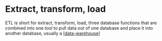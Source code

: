 # Extract, transform, load

ETL is short for extract, transform, load, three database functions that are combined into one tool to pull data out of one database and place it into another database, usually a [[data-warehouse]]

[//begin]: # "Autogenerated link references for markdown compatibility"
[data-warehouse]: data-warehouse "Data Warehouse"
[//end]: # "Autogenerated link references"
